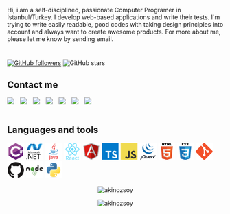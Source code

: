 Hi, i am a self-disciplined, passionate Computer Programer in İstanbul/Turkey. I develop web-based applications and write their tests. I'm trying to write easily readable, good codes with taking design principles into account and always want to create awesome products. For more about me, please let me know by sending email.



#
[![GitHub followers](https://img.shields.io/github/followers/akinozsoy?style=social)](https://github.com/akinozsoy?tab=followers)
![GitHub stars](https://img.shields.io/github/stars/akinozsoy?style=social)


## Contact me
<p>
  <a href="mailto:akinozsoy@dizaynetiket.com"><img width="30px" align="left" src="https://cdn.jsdelivr.net/npm/simple-icons@v3/icons/gmail.svg" /></a>
  <a href="mailto:akn.ozsoy123@hotmail.com"><img width="30px" align="left" src="https://cdn.jsdelivr.net/npm/simple-icons@v3/icons/microsoftoutlook.svg" /></a>
  <a href="https://www.linkedin.com/in/akinozsoy/"><img width="30px" align="left" src="https://cdn.jsdelivr.net/npm/simple-icons@v3/icons/linkedin.svg" /></a>
  <a href="https://www.instagram.com/akinozzsoy/"><img width="30px" align="left" src="https://cdn.jsdelivr.net/npm/simple-icons@v3/icons/instagram.svg" /></a>
  <a href="https://www.twitter.com/akinnozsoy/"><img width="30px" align="left" src="https://cdn.jsdelivr.net/npm/simple-icons@v3/icons/twitter.svg" /></a>
  <a href="https://www.facebook.com/aknozsy57/"><img width="30px" align="left" src="https://cdn.jsdelivr.net/npm/simple-icons@v3/icons/facebook.svg" /></a>
  <a href="https://t.me/akinozsoy"><img width="30px" align="left" src="https://cdn.jsdelivr.net/npm/simple-icons@v3/icons/telegram.svg" /></a>
</p>

<br />
<br />

## Languages and tools
<p align="left">
  <img src="https://raw.githubusercontent.com/devicons/devicon/master/icons//csharp/csharp-original.svg" width="40" height="40" />
  <img src="https://raw.githubusercontent.com/devicons/devicon/master/icons/dot-net/dot-net-original-wordmark.svg" width="40" height="40" />
  <img src="https://raw.githubusercontent.com/devicons/devicon/master/icons/java/java-original-wordmark.svg" width="40" height="40" />
  <img src="https://raw.githubusercontent.com/devicons/devicon/master/icons/react/react-original-wordmark.svg" width="40" height="40" />
  <img src="https://raw.githubusercontent.com/devicons/devicon/master/icons/angularjs/angularjs-original.svg" width="40" height="40" />
  <img src="https://raw.githubusercontent.com/devicons/devicon/master/icons/typescript/typescript-original.svg" width="40" height="40" />
  <img src="https://raw.githubusercontent.com/devicons/devicon/master/icons/javascript/javascript-original.svg" width="40" height="40" />
  <img src="https://raw.githubusercontent.com/devicons/devicon/master/icons/jquery/jquery-original-wordmark.svg" width="40" height="40" />
  <img src="https://raw.githubusercontent.com/devicons/devicon/master/icons/html5/html5-original-wordmark.svg" width="40" height="40" />
  <img src="https://raw.githubusercontent.com/devicons/devicon/master/icons/css3/css3-original-wordmark.svg" width="40" height="40" />
  <img src="https://raw.githubusercontent.com/devicons/devicon/master/icons/git/git-original.svg" width="40" height="40" />
  <img src="https://raw.githubusercontent.com/devicons/devicon/master/icons/github/github-original.svg" width="40" height="40" />
  <img src="https://raw.githubusercontent.com/devicons/devicon/master/icons/nodejs/nodejs-original-wordmark.svg" width="40" height="40" />
  <img src="https://raw.githubusercontent.com/devicons/devicon/master/icons/python/python-original.svg" width="40" height="40" />
 
  <!--<img src="https://raw.githubusercontent.com/devicons/devicon/master/icons/c/c-original.svg" width="40" height="40" />-->
</p>

<p align="center">
  <img align="center" src="https://github-readme-streak-stats.herokuapp.com/?user=akinozsoy" alt="akinozsoy" />
</p>

<p align="center">
  <img src="https://github-readme-stats.vercel.app/api/top-langs?username=akinozsoy&show_icons=true&locale=en&layout=compact" alt="akinozsoy" />
</p>
